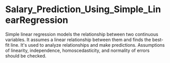 # Salary_Prediction_Using_Simple_LinearRegression
Simple linear regression models the relationship between two continuous variables. It assumes a linear relationship between them and finds the best-fit line. It's used to analyze relationships and make predictions. Assumptions of linearity, independence, homoscedasticity, and normality of errors should be checked.
